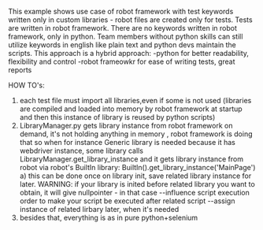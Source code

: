 This example shows use case of robot framework with test
keywords written only in custom libraries - robot files are created only for tests. Tests are written
in robot framework. There are no keywords written in robot framework, only in python. 
Team members without python skills can still utilize keywords in english like plain text and python 
devs maintain the scripts. This approach is a hybrid approach:
-python for better readability, flexibility and control
-robot frameowkr for ease of writing tests, great reports

HOW TO's:

1. each test file must import all libraries,even if some is not used (libraries are compiled and loaded into memory by robot framework at startup and then this instance of library is reused by python scripts)
2. LibraryManager.py gets library instance from robot framework on demand, it's not holding anything in memory , robot framework is doing that so when for instance Generic library is needed because it has webdriver instance, some library calls LibraryManager.get_library_instance and it gets library instance from robot via robot's BuiltIn library: BuiltIn().get_library_instance('MainPage')
a) this can be done once on library init, save related library instance for later. WARNING: if your library is inited before related library you want to obtain, it will give nullpointer - in that case 
--influence script execution order to make your script be executed after related script 
--assign instance of related lirbary later, when it's needed
3. besides that, everything is as in pure python+selenium